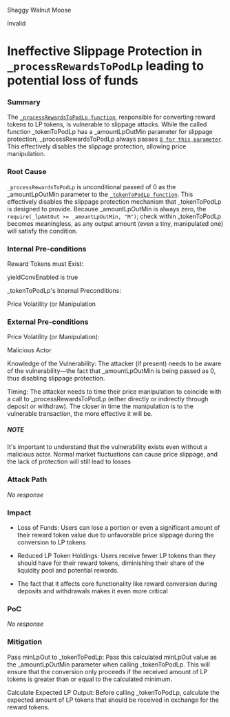 Shaggy Walnut Moose

Invalid

# Ineffective Slippage Protection in `_processRewardsToPodLp` leading to potential loss of funds

### Summary

The [`_processRewardsToPodLp function`](https://github.com/sherlock-audit/2025-01-peapods-finance/blob/main/contracts/contracts/AutoCompoundingPodLp.sol#L213), responsible for converting reward tokens to LP tokens, is vulnerable to slippage attacks.  While the called function _tokenToPodLp has a _amountLpOutMin parameter for slippage protection, _processRewardsToPodLp always passes [`0 for this parameter`](https://github.com/sherlock-audit/2025-01-peapods-finance/blob/main/contracts/contracts/AutoCompoundingPodLp.sol#L226). This effectively disables the slippage protection, allowing price  manipulation.

### Root Cause

`_processRewardsToPodLp` is   unconditional passed of 0 as the _amountLpOutMin parameter to the [`_tokenToPodLp function`](https://github.com/sherlock-audit/2025-01-peapods-finance/blob/main/contracts/contracts/AutoCompoundingPodLp.sol#L233C1-L247C6). This effectively disables the slippage protection mechanism that _tokenToPodLp is designed to provide.  Because _amountLpOutMin is always zero, the `require(_lpAmtOut >= _amountLpOutMin, "M")`; check within _tokenToPodLp becomes meaningless, as any output amount (even a tiny, manipulated one) will satisfy the condition.

### Internal Pre-conditions

Reward Tokens must Exist:

yieldConvEnabled is true

_tokenToPodLp's Internal Preconditions:

Price Volatility (or Manipulation

### External Pre-conditions

Price Volatility (or Manipulation):

Malicious Actor 

Knowledge of the Vulnerability:  The attacker (if present) needs to be aware of the vulnerability—the fact that _amountLpOutMin is being passed as 0, thus disabling slippage protection.

Timing: The attacker needs to time their price manipulation to coincide with a call to _processRewardsToPodLp (either directly or indirectly through deposit or withdraw).  The closer in time the manipulation is to the vulnerable transaction, the more effective it will be.

##### NOTE
It's important to understand that the vulnerability exists even without a malicious actor. Normal market fluctuations can cause price slippage, and the lack of protection will still lead to losses

### Attack Path

_No response_

### Impact

* Loss of Funds: Users can lose a portion or even a significant amount of their reward token value due to unfavorable price slippage during the conversion to LP tokens

* Reduced LP Token Holdings: Users receive fewer LP tokens than they should have for their reward tokens, diminishing their share of the liquidity pool and potential rewards.
* The fact that it affects core functionality like reward conversion during deposits and withdrawals makes it even more critical

### PoC

_No response_

### Mitigation


Pass minLpOut to _tokenToPodLp:  Pass this calculated minLpOut value as the _amountLpOutMin parameter when calling _tokenToPodLp.  This will ensure that the conversion only proceeds if the received amount of LP tokens is greater than or equal to the calculated minimum.

Calculate Expected LP Output: Before calling _tokenToPodLp, calculate the expected amount of LP tokens that should be received in exchange for the reward tokens.

